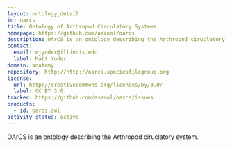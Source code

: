 ```yaml
---
layout: ontology_detail
id: oarcs
title: Ontology of Arthropod Circulatory Systems
homepage: https://github.com/aszool/oarcs
description: OArCS is an ontology describing the Arthropod ciruclatory system.
contact:
  email: mjyoder@illinois.edu
  label: Matt Yoder
domain: anatomy
repository: http://http://oarcs.speciesfilegroup.org
license:
  url: http://creativecommons.org/licenses/by/3.0/
  label: CC BY 3.0
tracker: https://github.com/aszool/oarcs/issues
products:
  - id: oarcs.owl
activity_status: active
---
```


OArCS is an ontology describing the Arthropod ciruclatory system.
